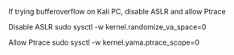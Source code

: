 If trying bufferoverflow on Kali PC, disable ASLR and allow Ptrace

Disable ASLR
sudo sysctl -w kernel.randomize_va_space=0

Allow Ptrace
sudo sysctl -w kernel.yama.ptrace_scope=0
